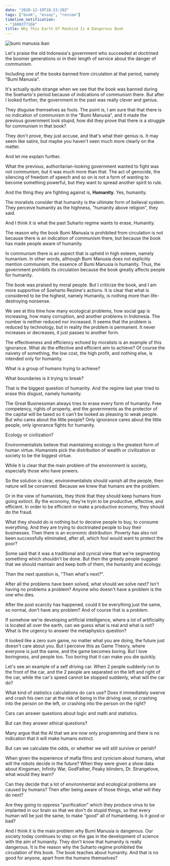 ```yaml
---
date: "2020-12-19T18:23:20Z"
tags: ["book", "essay", "review"]
timeline_notification:
- "1608377166"
title: Why This Earth Of Mankind Is A Dangerous Book
---
```

 

![bumi manusia ikan](https://d1ldy8a769gy68.cloudfront.net/300/068/809/373/6/0688093736.jpg)

Let's praise the old Indonesia's government who succeeded at doctrined the boomer generations or in their length of service about the danger of communism.

Including one of the books banned from circulation at that period, namely "Bumi Manusia".

It's actually quite strange when we see that the book was banned during the Soeharto's period because of indications of communism there. But after I looked further, the government in the past was really clever and genius.

They disguise themselves as fools. The point is, I am sure that that there is no indication of communism in the "Bumi Manusia", and it made the previous government look stupid, how did they prove that there is a struggle for communism in that book?

They don't prove, they just accuse, and that's what their genius is. It may seem like satire, but maybe you haven't seen much more clearly on the matter.

And let me explain further.

What the previous, authoritarian-looking government wanted to fight was not communism, but it was much more than that. The act of genocide, the silencing of freedom of speech and so on is not a form of wanting to become something powerful, but they want to spread another spirit to rule.

And the thing they are fighting against is, **Humanity**. Yes, humanity.

The moralists consider that humanity is the ultimate form of believal system. They perceive humanity as the highness, "humanity above religion", they said.

And I think it is what the past Suharto regime wants to erase, Humanity.

The reason why the book Bumi Manusia is prohibited from circulation is not because there is an indication of communism there, but because the book has made people aware of humanity. 

In communism there is an aspect that is upheld in high esteem, namely humanism. In other words, although Bumi Manusia does not explicitly mention communism, the essence of Bumi Manusia is humanity. Thus, the government prohibits its circulation because the book greatly affects people for humanity.

The book was praised by moral people. But I criticize the book, and I am more supportive of Soeharto Rezime's actions. It is clear that what is considered to be the highest, namely Humanity, is nothing more than life-destroying nonsense.

We see at this time how many ecological problems, how social gap is increasing, how many corruption, and another problems in Indonesia. The number is neither reduced nor increased. It seems that the problem is reduced by technology, but in reality the problem is permanent. It never increases or decreases, it just passes to another form.

The effectiveness and efficiency echoed by moralists is an example of this ignorance. What do the effective and efficient aim to achieve? Of course the naivety of something, the low cost, the high profit, and nothing else, is intended only for humanity.

What is a group of humans trying to achieve?

What boundaries is it trying to break?

That is the biggest question of humanity. And the regime last year tried to erase this disgust, namely humanity.

The Great Businessman always tries to erase every form of humanity. Free competency, rights of property, and the governments as the protector of the capital will be taxed so it can't be looked as pleasing to weak people. But who cares about the little people? Only ignorance cares about the little people, only ignorance fights for humanity.

Ecology or civilization?

Environmentalists believe that maintaining ecology is the greatest form of human virtue. Humanists pick the distribution of wealth or civilization or society to be the biggest virtue.

While it is clear that the main problem of the environment is society, especially those who have powers.

So the solution is clear, environmentalists should vanish all the people, then nature will be conserved. Because we knew that humans are the problem.

Or in the view of humanists, they think that they should keep humans from going extinct. By the economy, they're tryin to be productive, effective, and efficient. In order to be efficient or make a productive economy, they should do the fraud.

What they should do is nothing but to deceive people to buy, to consume everything. And they are trying to doctrinated people to buy their businesses. Then there is an economic distribution. Poverty has also not been successfully eliminated, after all, which fool would want to protect the poor?

Some said that it was a traditional and cynical view that we're segmenting something which shouldn't be done. But then the greedy people suggest that we should maintain and keep both of them, the humanity and ecology. 

Then the next question is, "Then what's next?".

After all the problems have been solved, what should we solve next? Isn't having no problems a problem? Anyone who doesn't have a problem is the one who dies.

After the post scarcity has happened, could it be everything just the same, so normal, don't have any problem? And of course that is a problem.

If somehow we're developing artificial intelligence, where a lot of artificiality is located all over the earth, can we guess what is real and what is not? What is the urgency to answer the metaphysics question?

It looked like a zero sum game, no matter what you are doing, the future just doesn't care about you. But I perceive this as Game Theory, where everyone is just the same, and the game becomes boring. But I love boringness, and people too. Too boring that it can make you die quickly.

Let's see an example of a self driving car. When 2 people suddenly run to the front of the car, and the 2 people are separated on the left and right of the car, while the car's speed cannot be stopped suddenly, what will the car do?

What kind of statistics calculations do cars use? Does it immediately swerve and crash his own car at the risk of being in the driving seat, or crashing into the person on the left, or crashing into the person on the right?

Cars can answer questions about logic and math and statistics.

But can they answer ethical questions?

Many argue that the AI ​​that we are now only programming and there is no indication that it will make humans extinct.

But can we calculate the odds, or whether we will still survive or perish?

When given the experience of mafia films and cynicism about humans, what will the robots decide in the future? When they were given a show data about Kingsman, Infinity War, GodFather, Peaky blinders, Dr. Strangelove, what would they learn?

Can they decide that a lot of environmental and ecological problems are caused by humans? Then after being aware of those things, what will they do next? 

Are they going to oppress "purification" which they produce virus to be implanted in our brain so that we don't do stupid things, so that every human will be just the same, to make "good" all of humanbeing. Is it good or bad?

And I think it is the main problem why Bumi Manusia is dangerous. Our society today continues to step on the gas in the development of science with the aim of humanity. They don't know that humanity is really dangerous. It is the reason why the Suharto regime prohibited the circulation of this book. The book teaches about humanity. And that is no good for anyone, apart from the humans themselves?